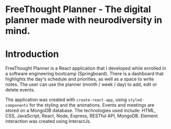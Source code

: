 # FreeThought Planner - The digital planner made with neurodiversity in mind.

# Introduction

FreeThought Planner is a React application that I developed while enrolled in a software engineering bootcamp (Springboard). There is a dashboard that highlights the day's schedule and priorities, as well as a space to write notes. The user can use the planner (month / week / day) to add, edit or delete events.

The application was created with `create-react-app`, using `styled-components` for the styling and the animations. Events and meetings are stored on a MongoDB database. The technologies used include: HTML, CSS, JavaScript, React, Node, Express, RESTful API, MongoDB. Element interaction was created using InteractJs.
<!-- 
<p align="center">
<img src="pinkplanner_home.png" width="227">
<img src="pink-planner_animation.gif" width="230" >
</p>

# Project features

The application allows the user to view meetings and events stored from a database.
The key features are:

- A tab-like component to switch between the different views.
- Three different date pickers to switch between months, weeks or days.
- In the day view, ability to edit or delete an event.
- On the homepage, some articles from GoogleNews API are fetched once per day and are displayed in a news feed.
- On the home page, the current weather is shown and is fetched from Weather API on every mount of the page.

The "+" button opens a form in a modal:

- Title, description, location
- Date pickers for the start and end date / all-day option
- Time pickers for the start and end time
<p align="center">
<img src="pinkplanner_month.png" width="230" > <img src="pinkplanner_week.png" width="230" > <img src="pinkplanner_day.png" width="230" >
</p>

# Project status

Features in development:

- Focus mode
- Responsive styling (all screen sizes)

# Packages, modules, APIs

- react-calendar ([react-calendar NPM](https://www.npmjs.com/package/react-calendar)): used in the month view and new event forms
- Weather API: [rapidapi.com/weatherbit/api/Weather](https://rapidapi.com/weatherbit/api/Weather)
- GoogleNews API: [rapidapi.com/newscatcher-api-newscatcher-api-default/api/Google%20News](https://rapidapi.com/newscatcher-api-newscatcher-api-default/api/Google%20News) -->
